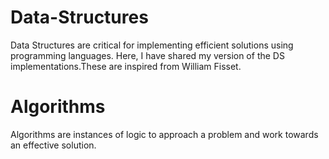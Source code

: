 # Data-Structures
Data Structures are critical for implementing efficient solutions using programming languages. Here, I have shared my version of the DS implementations.These are inspired from William Fisset. 

# Algorithms
Algorithms are instances of logic to approach a problem and work towards an effective solution. 